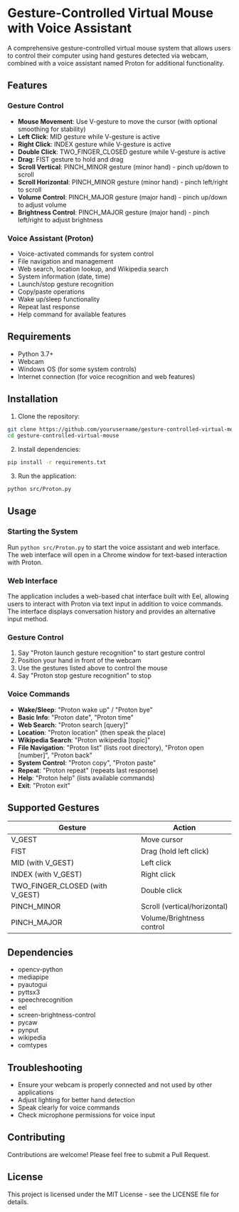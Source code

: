 # Gesture-Controlled Virtual Mouse with Voice Assistant
A comprehensive gesture-controlled virtual mouse system that allows users to control their computer using hand gestures detected via webcam, combined with a voice assistant named Proton for additional functionality.

## Features

### Gesture Control
- **Mouse Movement**: Use V-gesture to move the cursor (with optional smoothing for stability)
- **Left Click**: MID gesture while V-gesture is active
- **Right Click**: INDEX gesture while V-gesture is active
- **Double Click**: TWO_FINGER_CLOSED gesture while V-gesture is active
- **Drag**: FIST gesture to hold and drag
- **Scroll Vertical**: PINCH_MINOR gesture (minor hand) - pinch up/down to scroll
- **Scroll Horizontal**: PINCH_MINOR gesture (minor hand) - pinch left/right to scroll
- **Volume Control**: PINCH_MAJOR gesture (major hand) - pinch up/down to adjust volume
- **Brightness Control**: PINCH_MAJOR gesture (major hand) - pinch left/right to adjust brightness

### Voice Assistant (Proton)
- Voice-activated commands for system control
- File navigation and management
- Web search, location lookup, and Wikipedia search
- System information (date, time)
- Launch/stop gesture recognition
- Copy/paste operations
- Wake up/sleep functionality
- Repeat last response
- Help command for available features

## Requirements

- Python 3.7+
- Webcam
- Windows OS (for some system controls)
- Internet connection (for voice recognition and web features)

## Installation

1. Clone the repository:
```bash
git clone https://github.com/yourusername/gesture-controlled-virtual-mouse.git
cd gesture-controlled-virtual-mouse
```

2. Install dependencies:
```bash
pip install -r requirements.txt
```

3. Run the application:
```bash
python src/Proton.py
```

## Usage

### Starting the System
Run `python src/Proton.py` to start the voice assistant and web interface. The web interface will open in a Chrome window for text-based interaction with Proton.

### Web Interface
The application includes a web-based chat interface built with Eel, allowing users to interact with Proton via text input in addition to voice commands. The interface displays conversation history and provides an alternative input method.

### Gesture Control
1. Say "Proton launch gesture recognition" to start gesture control
2. Position your hand in front of the webcam
3. Use the gestures listed above to control the mouse
4. Say "Proton stop gesture recognition" to stop

### Voice Commands
- **Wake/Sleep**: "Proton wake up" / "Proton bye"
- **Basic Info**: "Proton date", "Proton time"
- **Web Search**: "Proton search [query]"
- **Location**: "Proton location" (then speak the place)
- **Wikipedia Search**: "Proton wikipedia [topic]"
- **File Navigation**: "Proton list" (lists root directory), "Proton open [number]", "Proton back"
- **System Control**: "Proton copy", "Proton paste"
- **Repeat**: "Proton repeat" (repeats last response)
- **Help**: "Proton help" (lists available commands)
- **Exit**: "Proton exit"

## Supported Gestures

| Gesture | Action |
|---------|--------|
| V_GEST | Move cursor |
| FIST | Drag (hold left click) |
| MID (with V_GEST) | Left click |
| INDEX (with V_GEST) | Right click |
| TWO_FINGER_CLOSED (with V_GEST) | Double click |
| PINCH_MINOR | Scroll (vertical/horizontal) |
| PINCH_MAJOR | Volume/Brightness control |

## Dependencies

- opencv-python
- mediapipe
- pyautogui
- pyttsx3
- speechrecognition
- eel
- screen-brightness-control
- pycaw
- pynput
- wikipedia
- comtypes

## Troubleshooting

- Ensure your webcam is properly connected and not used by other applications
- Adjust lighting for better hand detection
- Speak clearly for voice commands
- Check microphone permissions for voice input

## Contributing

Contributions are welcome! Please feel free to submit a Pull Request.

## License

This project is licensed under the MIT License - see the LICENSE file for details.
